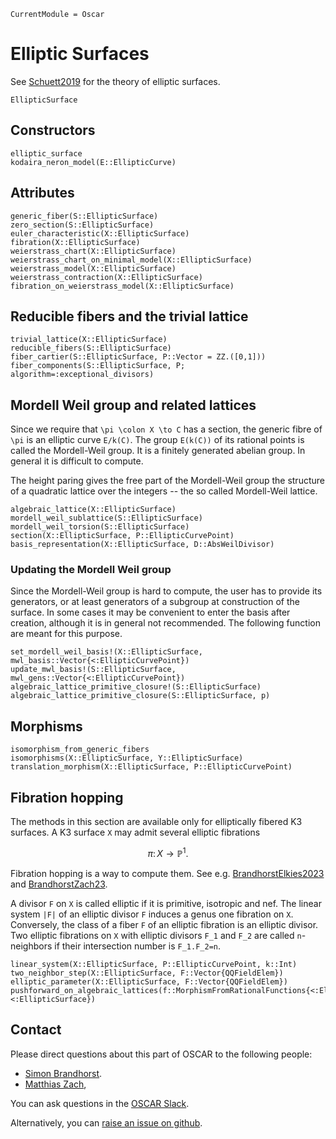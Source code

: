 ```@meta
CurrentModule = Oscar
```

# Elliptic Surfaces
See [Schuett2019](@cite) for the theory of elliptic surfaces.

```@docs
EllipticSurface
```

## Constructors
```@docs
elliptic_surface
kodaira_neron_model(E::EllipticCurve)
```

## Attributes
```@docs
generic_fiber(S::EllipticSurface)
zero_section(S::EllipticSurface)
euler_characteristic(X::EllipticSurface)
fibration(X::EllipticSurface)
weierstrass_chart(X::EllipticSurface)
weierstrass_chart_on_minimal_model(X::EllipticSurface)
weierstrass_model(X::EllipticSurface)
weierstrass_contraction(X::EllipticSurface)
fibration_on_weierstrass_model(X::EllipticSurface)
```

## Reducible fibers and the trivial lattice 
```@docs
trivial_lattice(X::EllipticSurface)
reducible_fibers(S::EllipticSurface)
fiber_cartier(S::EllipticSurface, P::Vector = ZZ.([0,1]))
fiber_components(S::EllipticSurface, P; algorithm=:exceptional_divisors)
```

## Mordell Weil group and related lattices
Since we require that ``\pi \colon X \to C`` has a section, the generic fibre of ``\pi`` is an elliptic curve ``E/k(C)``. The group ``E(k(C))`` of its rational points is called the Mordell-Weil group. It is a finitely generated abelian group. In general it is difficult to compute.

The height paring gives the free part of the Mordell-Weil group the structure of a quadratic lattice over the integers -- the so called Mordell-Weil lattice. 

```@docs
algebraic_lattice(X::EllipticSurface)
mordell_weil_sublattice(S::EllipticSurface)
mordell_weil_torsion(S::EllipticSurface)
section(X::EllipticSurface, P::EllipticCurvePoint)
basis_representation(X::EllipticSurface, D::AbsWeilDivisor)
```

### Updating the Mordell Weil group
Since the Mordell-Weil group is hard to compute, the user has to provide its generators, or at least generators of a subgroup
at construction of the surface. In some cases it may be convenient to enter the basis after creation, although it is in general not recommended. The following function are meant for this purpose.
```@docs
set_mordell_weil_basis!(X::EllipticSurface, mwl_basis::Vector{<:EllipticCurvePoint})
update_mwl_basis!(S::EllipticSurface, mwl_gens::Vector{<:EllipticCurvePoint})
algebraic_lattice_primitive_closure!(S::EllipticSurface)
algebraic_lattice_primitive_closure(S::EllipticSurface, p)
```

## Morphisms
```@docs
isomorphism_from_generic_fibers
isomorphisms(X::EllipticSurface, Y::EllipticSurface)
translation_morphism(X::EllipticSurface, P::EllipticCurvePoint)
```

## Fibration hopping
The methods in this section are available only for elliptically fibered K3 surfaces. 
A K3 surface ``X`` may admit several elliptic fibrations 
```math
\pi \colon X \to \mathbb{P}^1.
```
Fibration hopping is a way to compute them. 
See e.g. [BrandhorstElkies2023](@cite) and [BrandhorstZach23](@cite).

A divisor ``F`` on ``X`` is called elliptic if it is primitive, isotropic and nef. 
The linear system ``|F|`` of an elliptic divisor ``F`` induces a genus one fibration on ``X``.
Conversely, the class of a fiber ``F`` of an elliptic fibration is an elliptic divisor.
Two elliptic fibrations on ``X`` with elliptic divisors ``F_1`` and ``F_2`` are called ``n``-neighbors if their intersection number is ``F_1.F_2=n``.
  
```@docs
linear_system(X::EllipticSurface, P::EllipticCurvePoint, k::Int)
two_neighbor_step(X::EllipticSurface, F::Vector{QQFieldElem})
elliptic_parameter(X::EllipticSurface, F::Vector{QQFieldElem})
pushforward_on_algebraic_lattices(f::MorphismFromRationalFunctions{<:EllipticSurface, <:EllipticSurface})
```
## Contact

Please direct questions about this part of OSCAR to the following people:
* [Simon Brandhorst](https://www.math.uni-sb.de/ag/brandhorst/index.php?lang=en).
* [Matthias Zach](https://math.rptu.de/en/wgs/agag/people/members),

You can ask questions in the [OSCAR Slack](https://www.oscar-system.org/community/#slack).

Alternatively, you can [raise an issue on github](https://www.oscar-system.org/community/#how-to-report-issues).
